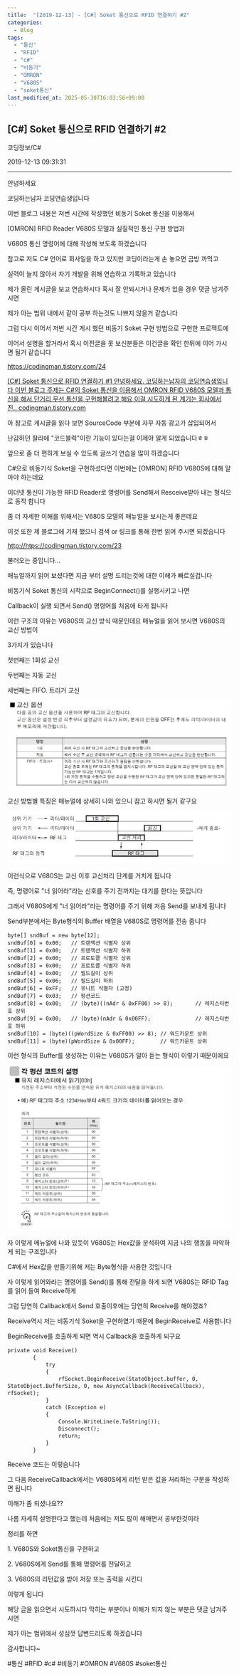 ```yaml
---
title:  "[2019-12-13] - [C#] Soket 통신으로 RFID 연결하기 #2"
categories:
  - Blog
tags:
  - "통신"
  - "RFID"
  - "c#"
  - "비동기"
  - "OMRON"
  - "V680S"
  - "soket통신"
last_modified_at: 2025-05-30T16:03:56+09:00
---
```


## [C#] Soket 통신으로 RFID 연결하기 #2

코딩정보/C#

2019-12-13 09:31:31

* * *

안녕하세요

코딩하는남자 코딩연습생입니다

이번 블로그 내용은 저번 시간에 작성했던 비동기 Soket 통신을 이용해서

[OMRON] RFID Reader V680S 모델과 실질적인 통신 구현 방법과

V680S 통신 명령어에 대해 작성해 보도록 하겠습니다

참고로 저도 C# 언어로 회사일을 하고 있지만 코딩이라는게 손 놓으면 금방 까먹고

실력이 늘지 않아서 자기 개발을 위해 연습하고 기록하고 있습니다

제가 올린 게시글을 보고 연습하시다 혹시 잘 안되시거나 문제가 있을 경우 댓글 남겨주시면

제가 아는 범위 내에서 같이 공부 하는것도 나쁘지 않을거 같습니다

그럼 다시 이어서 저번 시간 게시 했던 비동기 Soket 구현 방법으로 구현한 프로젝트에

이어서 설명을 할거라서 혹시 이전글을 못 보신분들은 이건글을 확인 한뒤에 이어 가시면 될거 같습니다

<https://codingman.tistory.com/24>

[ [C#] Soket 통신으로 RFID 연결하기 #1 안녕하세요. 코딩하는남자의 코딩연습생입니다 이번 블로그 주제는 C#의 Soket
통신을 이용해서 OMRON RFID V680S 모델과 통신을 해서 단거리 무선 통신을 구현해볼려고 해요 이걸 시도하게 된 계기는 회사에서
진.. codingman.tistory.com ](https://codingman.tistory.com/24)

아 참고로 게시글을 읽다 보면 SourceCode 부분에 자꾸 자동 광고가 삽입되어서

난감하던 찰라에 "코드블럭"이란 기능이 있다는걸 이제야 알게 되었습니다ㅎㅎ

앞으로 좀 더 편하게 보실 수 있도록 글쓰기 연습을 많이 하겠습니다

C#으로 비동기식 Soket을 구현하셨다면 이번에는 [OMRON] RFID V680S에 대해 알아야 하는데요

이더넷 통신이 가능한 RFID Reader로 명령어를 Send해서 Resceive받아 내는 형식으로 동작 합니다

좀 더 자세한 이해를 위해서는 V680S 모델의 매뉴얼을 보시는게 좋은데요

이것 또한 제 블로그에 기재 했으니 검색 or 링크를 통해 한번 읽어 주시면 되겠습니다

<http://htps://codingman.tistory.com/23>

불러오는 중입니다...

매뉴얼까지 읽어 보셨다면 지금 부터 설명 드리는것에 대한 이해가 빠르실겁니다

비동기식 Soket 통신의 시작으로 BeginConnect()를 실행시키고 나면

Callback이 실행 되면서 Send() 명령어를 처음에 타게 됩니다

이런 구조의 이유는 V680S의 교신 방식 때문인데요 매뉴얼을 읽어 보시면 V680S의 교신 방법이

3가지가 있습니다

첫번째는 1회성 교신

두번째는 자동 교신

세번째는 FIFO. 트리거 교신

![](/assets/images/c_soket_통신으로_rfid_연결하기_2/img.jpg)

교신 방법별 특징은 매뉴얼에 상세히 나와 있으니 참고 하시면 될거 같구요

![](/assets/images/c_soket_통신으로_rfid_연결하기_2/img_1.jpg)

이런식으로 V680S는 교신 이후 교신처리 단계를 거치게 됩니다

즉, 명령어로 "너 읽어라"라는 신호를 주기 전까지는 대기를 한다는 뜻입니다

그래서 V680S에게 "너 읽어라"라는 명령어를 주기 위해 처음 Send를 보내게 됩니다

Send부분에서는 Byte형식의 Buffer 배열을 V680S로 명령어를 전송 줍니다

    
    
    byte[] sndBuf = new byte[12];
    sndBuf[0] = 0x00;   // 트랜잭션 식별자 상위
    sndBuf[1] = 0x00;   // 트랜잭션 식별자 하위
    sndBuf[2] = 0x00;   // 프로토콜 식별자 상위
    sndBuf[3] = 0x00;   // 프로토콜 식별자 하위
    sndBuf[4] = 0x00;   // 필드길이 상위
    sndBuf[5] = 0x06;   // 필드길이 하위
    sndBuf[6] = 0xFF;   // 유니트 식별자 (고정)
    sndBuf[7] = 0x03;   // 펑션코드
    sndBuf[8] = 0x00;   // (byte)((nAdr & 0xFF00) >> 8);       // 레지스터번호 상위
    sndBuf[9] = 0x00;   // (byte)(nAdr & 0x00FF);              // 레지스터번호 하위
    sndBuf[10] = (byte)((pWordSize & 0xFF00) >> 8); // 워드카운트 상위
    sndBuf[11] = (byte)(pWordSize & 0x00FF);        // 워드카운트 상위

이런 형식의 Buffer를 생성하는 이유는 V680S가 알아 듣는 형식이 이렇기 때문이에요

![](/assets/images/c_soket_통신으로_rfid_연결하기_2/img_2.jpg)

자 이렇게 메뉴얼에 나와 있듯이 V680S는 Hex값을 분석하여 지금 나의 행동을 파악하게 되는 구조입니다

C#에서 Hex값을 만들기위해 저는 Byte형식을 사용한 것입니다

자 이렇게 읽어와라는 명령어를 Send()를 통해 전달을 하게 되면 V680S는 RFID Tag를 읽어 들여 Receive하게

그럼 당연히 Callback에서 Send 호출이후에는 당연히 Receive를 해야겠죠?

Receive역시 저는 비동기식 Soket을 구현하였기 때문에 BeginReceive로 사용합니다

BeginReceive를 호출하게 되면 역시 Callback을 호출하게 되구요

    
    
    private void Receive()
            {
                try
                {
                    rfSocket.BeginReceive(StateObject.buffer, 0, StateObject.BufferSize, 0, new AsyncCallback(ReceiveCallback), rfSocket);
                }
                catch (Exception e)
                {
                    Console.WriteLine(e.ToString());
                    Disconnect();
                    return;
                }
            }

Receive 코드는 이렇습니다

그 다음 ReceiveCallback에서는 V680S에게 리턴 받은 값을 처리하는 구문을 작성하면 됩니다

이해가 좀 되셨나요??

나름 자세히 설명한다고 했는데 처음에는 저도 많이 해매면서 공부한것이라

정리를 하면

1\. V680S와 Soket통신을 구현하고

2\. V680S에게 Send를 통해 명령어를 전달하고

3\. V680S의 리턴값을 받아 저장 또는 출력을 시킨다

이렇게 됩니다

해당 글을 읽으면서 시도하시다 막히는 부분이나 이해가 되지 않는 부분은 댓글 남겨주시면

제가 아는 범위에서 성심껏 답변드리도록 하겠습니다

감사합니다~

  

#통신 #RFID #c# #비동기 #OMRON #V680S #soket통신

